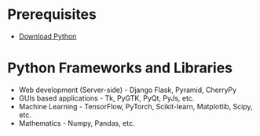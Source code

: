 # Prerequisites
* [Download Python](https://www.anaconda.com/products/individual#download-section)
# Python Frameworks and Libraries
* Web development (Server-side) - Django Flask, Pyramid, CherryPy
* GUIs based applications - Tk, PyGTK, PyQt, PyJs, etc.
* Machine Learning - TensorFlow, PyTorch, Scikit-learn, Matplotlib, Scipy, etc.
* Mathematics - Numpy, Pandas, etc.

